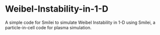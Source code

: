 # Weibel-Instability-in-1-D
A simple code for Smilei to simulate Weibel Instability in 1-D using Smilei, a particle-in-cell code for plasma simulation.
